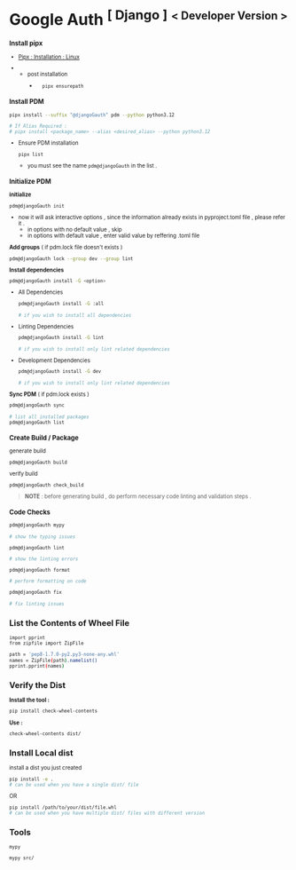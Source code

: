 # Google Auth <sup>[ Django ]</sup> <sup><small><b>< Developer Version ></b><small></sup>


### Install pipx

- [Pipx : Installation : Linux](https://docs.google.com/document/d/16jzSA98KBekGqaVJDZtr_7mC_CooHe49byiYcvixW0g/edit?tab=t.0#heading=h.ymbho9y6133c)


- - post installation
    - ```sh
        pipx ensurepath
        ```

### Install PDM

```sh
pipx install --suffix "@djangoGauth" pdm --python python3.12

# If Alias Required :
# pipx install <package_name> --alias <desired_alias> --python python3.12
```

- Ensure PDM installation
    ```sh
    pipx list
    ```
    - you must see the name `pdm@djangoGauth` in the list .

### Initialize PDM

**initialize** 
```sh
pdm@djangoGauth init
```
- now it will ask interactive options , since the information already exists in pyproject.toml file , please refer it .
    - in options with no default value , skip
    - in options with default value , enter valid value by reffering .toml file


**Add groups** ( if pdm.lock file doesn't exists )
```sh
pdm@djangoGauth lock --group dev --group lint
```

**Install dependencies**
```sh
pdm@djangoGauth install -G <option>
```

- All Dependencies
    ```sh
    pdm@djangoGauth install -G :all

    # if you wish to install all dependencies
    ```

- Linting Dependencies
    ```sh
    pdm@djangoGauth install -G lint

    # if you wish to install only lint related dependencies
    ```

- Development Dependencies
    ```sh
    pdm@djangoGauth install -G dev

    # if you wish to install only lint related dependencies
    ```

**Sync PDM** ( if pdm.lock exists )
```sh
pdm@djangoGauth sync
```

```sh
# list all installed packages
pdm@djangoGauth list
```

### Create Build / Package

generate build
```sh
pdm@djangoGauth build
```

verify build
```sh
pdm@djangoGauth check_build
```

> **NOTE** : before generating build , do perform necessary code linting and validation steps .


### Code Checks

```sh
pdm@djangoGauth mypy

# show the typing issues
```

```sh
pdm@djangoGauth lint

# show the linting errors
```

```sh
pdm@djangoGauth format

# perform formatting on code
```

```sh
pdm@djangoGauth fix

# fix linting issues 
```

## List the Contents of Wheel File
```sh
import pprint
from zipfile import ZipFile

path = 'pep8-1.7.0-py2.py3-none-any.whl'
names = ZipFile(path).namelist()
pprint.pprint(names)
```

## Verify the Dist

**Install the tool :**
```sh
pip install check-wheel-contents
```

**Use :**
```sh
check-wheel-contents dist/
```

## Install Local dist
install a dist you just created

```sh
pip install -e .
# can be used when you have a single dist/ file
```
OR
```sh
pip install /path/to/your/dist/file.whl
# can be used when you have multiple dist/ files with different version
```

## Tools

`mypy`
```sh
mypy src/
```

